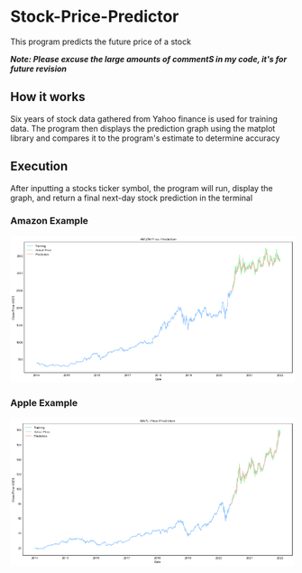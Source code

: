 # Stock-Price-Predictor

This program predicts the future price of a stock

***Note: Please excuse the large amounts of commentS in my code, it's for future revision***

## How it works

Six years of stock data gathered from Yahoo finance is used for training data. The program then displays the prediction graph using the matplot library and compares it to the program's estimate to determine accuracy

## Execution

After inputting a stocks ticker symbol, the program will run, display the graph, and return a final next-day stock prediction in the terminal

### Amazon Example

![](images/AmazonPricePrediction.png)

### Apple Example

![](images/ApplePricePrediction.png)
